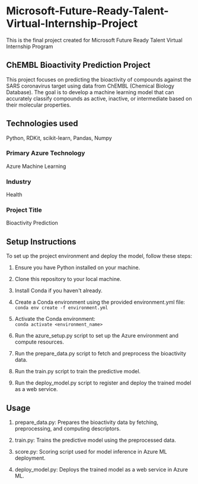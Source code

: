 # Microsoft-Future-Ready-Talent-Virtual-Internship-Project

This is the final project created for Microsoft Future Ready Talent Virtual Internship Program

## ChEMBL Bioactivity Prediction Project

This project focuses on predicting the bioactivity of compounds against the SARS coronavirus target using data from ChEMBL (Chemical Biology Database). The goal is to develop a machine learning model that can accurately classify compounds as active, inactive, or intermediate based on their molecular properties.

## Technologies used
Python, RDKit, scikit-learn, Pandas, Numpy

### Primary Azure Technology
Azure Machine Learning

### Industry
Health

### Project Title
Bioactivity Prediction

## Setup Instructions
To set up the project environment and deploy the model, follow these steps:

1. Ensure you have Python installed on your machine.

2. Clone this repository to your local machine.

3. Install Conda if you haven't already.

4. Create a Conda environment using the provided environment.yml file:<br>
```conda env create -f environment.yml```

5. Activate the Conda environment:<br>
```conda activate <environment_name>```

6. Run the azure_setup.py script to set up the Azure environment and compute resources.

7. Run the prepare_data.py script to fetch and preprocess the bioactivity data.

8. Run the train.py script to train the predictive model.

9. Run the deploy_model.py script to register and deploy the trained model as a web service.

## Usage
1. prepare_data.py: Prepares the bioactivity data by fetching, preprocessing, and computing descriptors.

2. train.py: Trains the predictive model using the preprocessed data.

3. score.py: Scoring script used for model inference in Azure ML deployment.

4. deploy_model.py: Deploys the trained model as a web service in Azure ML.